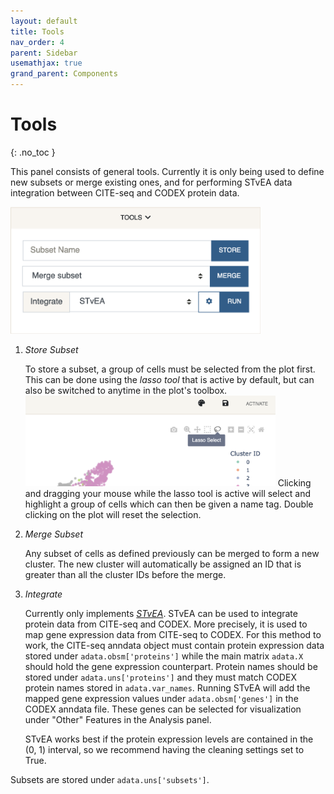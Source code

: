 ```yaml
---
layout: default
title: Tools
nav_order: 4
parent: Sidebar
usemathjax: true
grand_parent: Components
---
```


# Tools
{: .no_toc }

This panel consists of general tools. Currently it is only being used
to define new subsets or merge existing ones, and for performing STvEA
data integration between CITE-seq and CODEX protein data.

<div class="code-example" markdown="1">
<img src="../../../images/tools.png" width="400" class="center"/>

1. *Store Subset*

    To store a subset, a group of cells must be selected from the plot first.
    This can be done using the *lasso tool* that is active by default, but
    can also be switched to anytime in the plot's toolbox.
    <img src="../../../images/lasso.png" width="400" class="center"/>
    Clicking and dragging your mouse while the lasso tool is active
    will select and highlight a group of cells which can then be given
    a name tag. Double clicking on the plot will reset the selection.

2. *Merge Subset*

    Any subset of cells as defined previously can be merged to form a new
    cluster. The new cluster will automatically be assigned an ID that is
    greater than all the cluster IDs before the merge.

3. *Integrate*

    Currently only implements
    [*STvEA*](https://www.science.org/doi/10.1126/sciadv.abc5464). STvEA
    can be used to integrate protein data from CITE-seq and CODEX. More
    precisely, it is used to map gene expression data from CITE-seq to CODEX.
    For this method to work, the CITE-seq anndata object must contain
    protein expression data stored under `adata.obsm['proteins']` while
    the main matrix `adata.X` should hold the gene expression
    counterpart. Protein names should be stored under `adata.uns['proteins']`
    and they must match CODEX protein names stored in `adata.var_names`.
    Running STvEA will add the mapped gene expression values under
    `adata.obsm['genes']` in the CODEX anndata file. These genes can be
    selected for visualization under "Other" Features in the Analysis panel.

    STvEA works best if the protein expression levels are contained in the
    (0, 1) interval, so we recommend having the cleaning settings set to
    True.

</div>

Subsets are stored under `adata.uns['subsets']`.